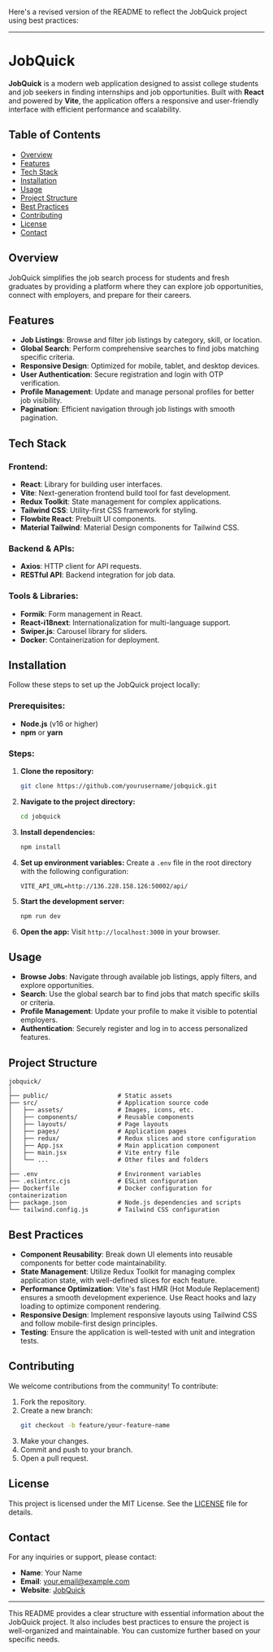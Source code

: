 Here's a revised version of the README to reflect the JobQuick project using best practices:

---

# JobQuick

**JobQuick** is a modern web application designed to assist college students and job seekers in finding internships and job opportunities. Built with **React** and powered by **Vite**, the application offers a responsive and user-friendly interface with efficient performance and scalability.

## Table of Contents
- [Overview](#overview)
- [Features](#features)
- [Tech Stack](#tech-stack)
- [Installation](#installation)
- [Usage](#usage)
- [Project Structure](#project-structure)
- [Best Practices](#best-practices)
- [Contributing](#contributing)
- [License](#license)
- [Contact](#contact)

## Overview
JobQuick simplifies the job search process for students and fresh graduates by providing a platform where they can explore job opportunities, connect with employers, and prepare for their careers.

## Features
- **Job Listings**: Browse and filter job listings by category, skill, or location.
- **Global Search**: Perform comprehensive searches to find jobs matching specific criteria.
- **Responsive Design**: Optimized for mobile, tablet, and desktop devices.
- **User Authentication**: Secure registration and login with OTP verification.
- **Profile Management**: Update and manage personal profiles for better job visibility.
- **Pagination**: Efficient navigation through job listings with smooth pagination.

## Tech Stack
### Frontend:
- **React**: Library for building user interfaces.
- **Vite**: Next-generation frontend build tool for fast development.
- **Redux Toolkit**: State management for complex applications.
- **Tailwind CSS**: Utility-first CSS framework for styling.
- **Flowbite React**: Prebuilt UI components.
- **Material Tailwind**: Material Design components for Tailwind CSS.

### Backend & APIs:
- **Axios**: HTTP client for API requests.
- **RESTful API**: Backend integration for job data.

### Tools & Libraries:
- **Formik**: Form management in React.
- **React-i18next**: Internationalization for multi-language support.
- **Swiper.js**: Carousel library for sliders.
- **Docker**: Containerization for deployment.

## Installation
Follow these steps to set up the JobQuick project locally:

### Prerequisites:
- **Node.js** (v16 or higher)
- **npm** or **yarn**

### Steps:
1. **Clone the repository:**
   ```bash
   git clone https://github.com/yourusername/jobquick.git
   ```
2. **Navigate to the project directory:**
   ```bash
   cd jobquick
   ```
3. **Install dependencies:**
   ```bash
   npm install
   ```
4. **Set up environment variables:**
   Create a `.env` file in the root directory with the following configuration:
   ```
   VITE_API_URL=http://136.228.158.126:50002/api/
   ```
5. **Start the development server:**
   ```bash
   npm run dev
   ```
6. **Open the app:**
   Visit `http://localhost:3000` in your browser.

## Usage
- **Browse Jobs**: Navigate through available job listings, apply filters, and explore opportunities.
- **Search**: Use the global search bar to find jobs that match specific skills or criteria.
- **Profile Management**: Update your profile to make it visible to potential employers.
- **Authentication**: Securely register and log in to access personalized features.

## Project Structure
```plaintext
jobquick/
│
├── public/                   # Static assets
├── src/                      # Application source code
│   ├── assets/               # Images, icons, etc.
│   ├── components/           # Reusable components
│   ├── layouts/              # Page layouts
│   ├── pages/                # Application pages
│   ├── redux/                # Redux slices and store configuration
│   ├── App.jsx               # Main application component
│   ├── main.jsx              # Vite entry file
│   └── ...                   # Other files and folders
│
├── .env                      # Environment variables
├── .eslintrc.cjs             # ESLint configuration
├── Dockerfile                # Docker configuration for containerization
├── package.json              # Node.js dependencies and scripts
└── tailwind.config.js        # Tailwind CSS configuration
```

## Best Practices
- **Component Reusability**: Break down UI elements into reusable components for better code maintainability.
- **State Management**: Utilize Redux Toolkit for managing complex application state, with well-defined slices for each feature.
- **Performance Optimization**: Vite's fast HMR (Hot Module Replacement) ensures a smooth development experience. Use React hooks and lazy loading to optimize component rendering.
- **Responsive Design**: Implement responsive layouts using Tailwind CSS and follow mobile-first design principles.
- **Testing**: Ensure the application is well-tested with unit and integration tests.

## Contributing
We welcome contributions from the community! To contribute:
1. Fork the repository.
2. Create a new branch:
   ```bash
   git checkout -b feature/your-feature-name
   ```
3. Make your changes.
4. Commit and push to your branch.
5. Open a pull request.

## License
This project is licensed under the MIT License. See the [LICENSE](LICENSE) file for details.

## Contact
For any inquiries or support, please contact:
- **Name**: Your Name
- **Email**: your.email@example.com
- **Website**: [JobQuick](https://jobquick.techinsights.guru/)

---

This README provides a clear structure with essential information about the JobQuick project. It also includes best practices to ensure the project is well-organized and maintainable. You can customize further based on your specific needs.
